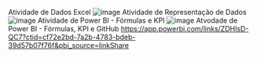 Atividade de Dados Excel
![image](https://github.com/user-attachments/assets/5ddef9c4-2f06-4b99-9ce3-922007d4d690)
Atividade de Representação de Dados 
![image](https://github.com/user-attachments/assets/e8ed409b-9fca-49cb-97c9-b2be5a7c6483)
Atividade de Power BI - Fórmulas e KPI
![image](https://github.com/user-attachments/assets/888363c4-4990-4b60-b039-b855ffeb768c)
Atvodade de Power BI - Fórmulas, KPI e GitHub 
https://app.powerbi.com/links/ZDHIsD-QC7?ctid=cf72e2bd-7a2b-4783-bdeb-39d57b07f76f&pbi_source=linkShare

